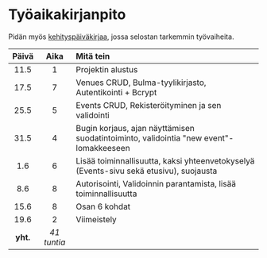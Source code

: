 # Työaikakirjanpito

Pidän myös [kehityspäiväkirjaa](kehityspaivakirja.md), jossa selostan tarkemmin työvaiheita.

|  Päivä   |     Aika     | Mitä tein         |
| :------: | :----------: | :---------------- |
|   11.5   |      1       | Projektin alustus |
| 17.5 | 7 | Venues CRUD, Bulma-tyylikirjasto, Autentikointi + Bcrypt |
| 25.5 | 5 | Events CRUD, Rekisteröityminen ja sen validointi |
| 31.5 | 4 | Bugin korjaus, ajan näyttämisen suodatintoiminto, validointia "new event"-lomakkeeseen |
| 1.6 | 6 | Lisää toiminnallisuutta, kaksi yhteenvetokyselyä (Events-sivu sekä etusivu), suojausta |
| 8.6 | 8 | Autorisointi, Validoinnin parantamista, lisää toiminnallisuutta |
| 15.6 | 8 | Osan 6 kohdat |
| 19.6 | 2 | Viimeistely |
| **yht.** | _*41 tuntia*_ |
